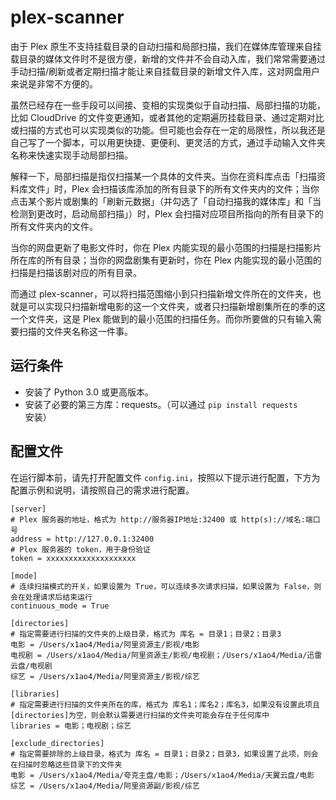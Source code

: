 # plex-scanner
由于 Plex 原生不支持挂载目录的自动扫描和局部扫描，我们在媒体库管理来自挂载目录的媒体文件时不是很方便，新增的文件并不会自动入库，我们常常需要通过手动扫描/刷新或者定期扫描才能让来自挂载目录的新增文件入库，这对网盘用户来说是非常不方便的。

虽然已经存在一些手段可以间接、变相的实现类似于自动扫描、局部扫描的功能，比如 CloudDrive 的文件变更通知，或者其他的定期遍历挂载目录、通过定期对比或扫描的方式也可以实现类似的功能。但可能也会存在一定的局限性，所以我还是自己写了一个脚本，可以用更快捷、更便利、更灵活的方式，通过手动输入文件夹名称来快速实现手动局部扫描。

解释一下，局部扫描是指仅扫描某一个具体的文件夹。当你在资料库点击「扫描资料库文件」时，Plex 会扫描该库添加的所有目录下的所有文件夹内的文件；当你点击某个影片或剧集的「刷新元数据」（并勾选了「自动扫描我的媒体库」和「当检测到更改时，启动局部扫描」）时，Plex 会扫描对应项目所指向的所有目录下的所有文件夹内的文件。

当你的网盘更新了电影文件时，你在 Plex 内能实现的最小范围的扫描是扫描影片所在库的所有目录；当你的网盘剧集有更新时，你在 Plex 内能实现的最小范围的扫描是扫描该剧对应的所有目录。

而通过 plex-scanner，可以将扫描范围缩小到只扫描新增文件所在的文件夹，也就是可以实现只扫描新增电影的这一个文件夹，或者只扫描新增剧集所在的季的这一个文件夹，这是 Plex 能做到的最小范围的扫描任务。而你所要做的只有输入需要扫描的文件夹名称这一件事。

## 运行条件
- 安装了 Python 3.0 或更高版本。
- 安装了必要的第三方库：requests。（可以通过 `pip install requests` 安装）

## 配置文件
在运行脚本前，请先打开配置文件 `config.ini`，按照以下提示进行配置，下方为配置示例和说明，请按照自己的需求进行配置。
```
[server]
# Plex 服务器的地址，格式为 http://服务器IP地址:32400 或 http(s)://域名:端口号
address = http://127.0.0.1:32400
# Plex 服务器的 token，用于身份验证
token = xxxxxxxxxxxxxxxxxxxx

[mode]
# 连续扫描模式的开关，如果设置为 True，可以连续多次请求扫描，如果设置为 False，则会在处理请求后结束运行
continuous_mode = True

[directories]
# 指定需要进行扫描的文件夹的上级目录，格式为 库名 = 目录1；目录2；目录3
电影 = /Users/x1ao4/Media/阿里资源主/影视/电影
电视剧 = /Users/x1ao4/Media/阿里资源主/影视/电视剧；/Users/x1ao4/Media/迅雷云盘/电视剧
综艺 = /Users/x1ao4/Media/阿里资源主/影视/综艺

[libraries]
# 指定需要进行扫描的文件夹所在的库，格式为 库名1；库名2；库名3，如果没有设置此项且[directories]为空，则会默认需要进行扫描的文件夹可能会存在于任何库中
libraries = 电影；电视剧；综艺

[exclude_directories]
# 指定需要排除的上级目录，格式为 库名 = 目录1；目录2；目录3，如果设置了此项，则会在扫描时忽略这些目录下的文件夹
电影 = /Users/x1ao4/Media/夸克主盘/电影；/Users/x1ao4/Media/天翼云盘/电影
综艺 = /Users/x1ao4/Media/阿里资源副/影视/综艺
```

